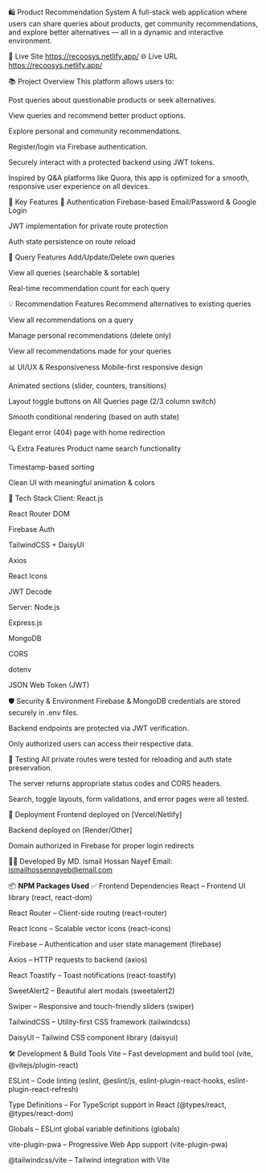 🛍️ Product Recommendation System
A full-stack web application where users can share queries about products, get community recommendations, and explore better alternatives — all in a dynamic and interactive environment.

🚀 Live Site https://recoosys.netlify.app/
🌐 Live URL https://recoosys.netlify.app/

📚 Project Overview
This platform allows users to:

Post queries about questionable products or seek alternatives.

View queries and recommend better product options.

Explore personal and community recommendations.

Register/login via Firebase authentication.

Securely interact with a protected backend using JWT tokens.

Inspired by Q&A platforms like Quora, this app is optimized for a smooth, responsive user experience on all devices.

🎯 Key Features
🔐 Authentication
Firebase-based Email/Password & Google Login

JWT implementation for private route protection

Auth state persistence on route reload

💬 Query Features
Add/Update/Delete own queries

View all queries (searchable & sortable)

Real-time recommendation count for each query

💡 Recommendation Features
Recommend alternatives to existing queries

View all recommendations on a query

Manage personal recommendations (delete only)

View all recommendations made for your queries

📊 UI/UX & Responsiveness
Mobile-first responsive design

Animated sections (slider, counters, transitions)

Layout toggle buttons on All Queries page (2/3 column switch)

Smooth conditional rendering (based on auth state)

Elegant error (404) page with home redirection

🔍 Extra Features
Product name search functionality

Timestamp-based sorting

Clean UI with meaningful animation & colors

🔧 Tech Stack
Client:
React.js

React Router DOM

Firebase Auth

TailwindCSS + DaisyUI

Axios

React Icons

JWT Decode

Server:
Node.js

Express.js

MongoDB

CORS

dotenv

JSON Web Token (JWT)

🛡️ Security & Environment
Firebase & MongoDB credentials are stored securely in .env files.

Backend endpoints are protected via JWT verification.

Only authorized users can access their respective data.

🧪 Testing
All private routes were tested for reloading and auth state preservation.

The server returns appropriate status codes and CORS headers.

Search, toggle layouts, form validations, and error pages were all tested.

📃 Deployment
Frontend deployed on [Vercel/Netlify]

Backend deployed on [Render/Other]

Domain authorized in Firebase for proper login redirects

👨‍💻 Developed By
MD. Ismail Hossan Nayef
Email: ismailhossennayeb@email.com

📦 **NPM Packages Used**
✅ Frontend Dependencies
React – Frontend UI library (react, react-dom)

React Router – Client-side routing (react-router)

React Icons – Scalable vector icons (react-icons)

Firebase – Authentication and user state management (firebase)

Axios – HTTP requests to backend (axios)

React Toastify – Toast notifications (react-toastify)

SweetAlert2 – Beautiful alert modals (sweetalert2)

Swiper – Responsive and touch-friendly sliders (swiper)

TailwindCSS – Utility-first CSS framework (tailwindcss)

DaisyUI – Tailwind CSS component library (daisyui)

🛠️ Development & Build Tools
Vite – Fast development and build tool (vite, @vitejs/plugin-react)

ESLint – Code linting (eslint, @eslint/js, eslint-plugin-react-hooks, eslint-plugin-react-refresh)

Type Definitions – For TypeScript support in React (@types/react, @types/react-dom)

Globals – ESLint global variable definitions (globals)

vite-plugin-pwa – Progressive Web App support (vite-plugin-pwa)

@tailwindcss/vite – Tailwind integration with Vite
